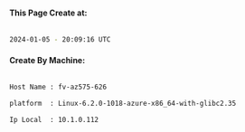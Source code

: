 
   
#### This Page Create at:

```bash

2024-01-05 - 20:09:16 UTC

```

#### Create By Machine:

```bash

Host Name : fv-az575-626

platform  : Linux-6.2.0-1018-azure-x86_64-with-glibc2.35

Ip Local  : 10.1.0.112

```

